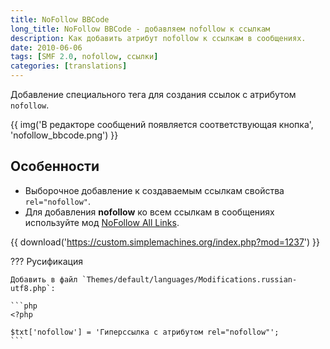 ```yaml
---
title: NoFollow BBCode
long_title: NoFollow BBCode - добавляем nofollow к ссылкам
description: Как добавить атрибут nofollow к ссылкам в сообщениях.
date: 2010-06-06
tags: [SMF 2.0, nofollow, ссылки]
categories: [translations]
---
```


Добавление специального тега для создания ссылок с атрибутом `nofollow`.

<!-- more -->

{{ img('В редакторе сообщений появляется соответствующая кнопка', 'nofollow_bbcode.png') }}

## Особенности

- Выборочное добавление к создаваемым ссылкам свойства `rel="nofollow"`.
- Для добавления **nofollow** ко всем ссылкам в сообщениях используйте мод [NoFollow All Links](https://custom.simplemachines.org/index.php?mod=1236).

{{ download('https://custom.simplemachines.org/index.php?mod=1237') }}

??? Русификация

    Добавить в файл `Themes/default/languages/Modifications.russian-utf8.php`:

    ```php
    <?php

    $txt['nofollow'] = 'Гиперссылка с атрибутом rel="nofollow"';
    ```

